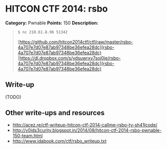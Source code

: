 # HITCON CTF 2014: rsbo

**Category:** Pwnable
**Points:** 150
**Description:**

> ```bash
> $ nc 210.61.8.96 51342
> ```
>
> [https://github.com/hitcon2014ctf/ctf/raw/master/rsbo-4a707e7d07e87ab97348be36efea28dc](rsbo-4a707e7d07e87ab97348be36efea28dc)
> [https://dl.dropbox.com/s/ydsuwrxv7soj0je/rsbo-4a707e7d07e87ab97348be36efea28dc](rsbo-4a707e7d07e87ab97348be36efea28dc)

## Write-up

(TODO)

## Other write-ups and resources

* <http://acez.re/ctf-writeup-hitcon-ctf-2014-callme-rsbo-ty-sh41lcode/>
* <http://v0ids3curity.blogspot.in/2014/08/hitcon-ctf-2014-rsbo-pwnable-150-team.html>
* http://www.idabook.com/ctf/rsbo_writeup.txt

